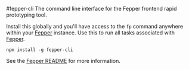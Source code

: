 #fepper-cli
The command line interface for the Fepper frontend rapid prototyping tool.

Install this globally and you'll have access to the `fp` command anywhere within your [Fepper](https://github.com/electric-eloquence/fepper) instance. Use this to run all tasks associated with [Fepper](https://github.com/electric-eloquence/fepper).

```shell
npm install -g fepper-cli
```

See the [Fepper README](https://github.com/electric-eloquence/fepper) for more information.
